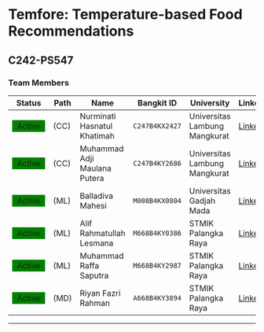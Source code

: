# Temfore: Temperature-based Food Recommendations

## C242-PS547

### Team Members

| Status                                                          | Path | Name                         | Bangkit ID     | University                    | LinkedIn                                                                        | GitHub                                        |
| --------------------------------------------------------------- | ---- | ---------------------------- | -------------- | ----------------------------- | ------------------------------------------------------------------------------- | --------------------------------------------- |
| <span style="Background:green; padding: 2px 10px">Active</span> | (CC) | Nurminati Hasnatul Khatimah  | `C247B4KX2427` | Universitas Lambung Mangkurat | [LinkedIn](https://www.linkedin.com/in/nurminati-hasnatul-khatimah-704b69244/)  | [GitHub](https://github.com/minacloe)         |
| <span style="Background:green; padding: 2px 10px">Active</span> | (CC) | Muhammad Adji Maulana Putera | `C247B4KY2686` | Universitas Lambung Mangkurat | [LinkedIn](https://www.linkedin.com/in/muhammad-adji-maulana-putera-514066252/) | [GitHub](https://github.com/adjimaulanap)     |
| <span style="Background:green; padding: 2px 10px">Active</span> | (ML) | Balladiva Mahesi             | `M008B4KX0804` | Universitas Gadjah Mada       | [LinkedIn](https://www.linkedin.com/in/balladiva-mahesi-428a16256/)             | [GitHub](https://github.com/user3)            |
| <span style="Background:green; padding: 2px 10px">Active</span> | (ML) | Alif Rahmatullah Lesmana     | `M668B4KY0386` | STMIK Palangka Raya           | [LinkedIn](https://www.linkedin.com/in/alif-rahmatullah-lesmana-565028311/)     | [GitHub](https://github.com/user4)            |
| <span style="Background:green; padding: 2px 10px">Active</span> | (ML) | Muhammad Raffa Saputra       | `M668B4KY2987` | STMIK Palangka Raya           | [LinkedIn](https://www.linkedin.com/in/muhammad-raffa-saputra21/)               | [GitHub](https://github.com/21YeetYa)         |
| <span style="Background:green; padding: 2px 10px">Active</span> | (MD) | Riyan Fazri Rahman           | `A668B4KY3894` | STMIK Palangka Raya           | [LinkedIn](https://www.linkedin.com/in/riyan-fazri-rahman/)                     | [GitHub](https://github.com/riyanfazrirahman) |

---
